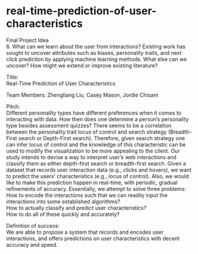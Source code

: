 # real-time-prediction-of-user-characteristics

Final Project Idea  
6. What can we learn about the user from interactions? Existing work has sought to uncover attributes such as biases, personality traits, and next click prediction by applying machine learning methods. What else can we uncover? How might we extend or improve existing literature?  

Title:   
Real-Time Prediction of User Characteristics   

Team Members: 
Zhengliang Liu, Casey Mason, Jordie Chisam

Pitch:  
Different personality types have different preferences when it comes to interacting with data. How then does one determine a person’s personality type besides assessment quizzes? There seems to be a correlation between the personality trait locus of control and search strategy (Breadth-First search or Depth-First search). Therefore, given search strategy one can infer locus of control and the knowledge of this characteristic can be used to modify the visualization to be more appealing to the client. Our study intends to devise a way to interpret user’s web interactions and classify them as either depth-first search or breadth-first search. Given a dataset that records user interaction data (e.g., clicks and hovers), we want to predict the users’ characteristics (e.g., locus of control). Also, we would like to make this prediction happen in real-time, with periodic, gradual refinements of accuracy. Essentially, we attempt to solve three problems:  
How to encode the interactions such that we can readily input the interactions into some established algorithms?  
How to actually classify and predict user characteristics?  
How to do all of these quickly and accurately?  

Definition of success:   
We are able to propose a system that records and encodes user interactions, and offers predictions on user characteristics with decent accuracy and speed.   
 

